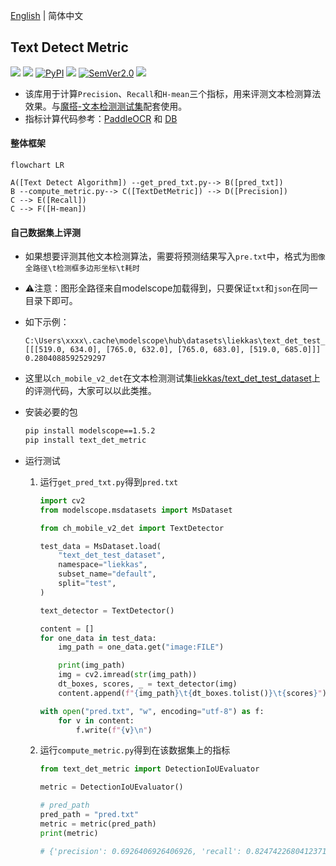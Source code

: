 [English](https://github.com/SWHL/TextDetMetric) | 简体中文

## Text Detect Metric
<p align="left">
    <a href=""><img src="https://img.shields.io/badge/OS-Linux%2C%20Win%2C%20Mac-pink.svg"></a>
    <a href=""><img src="https://img.shields.io/badge/python->=3.6,<3.12-aff.svg"></a>
    <a href="https://pypi.org/project/text_det_metric/"><img alt="PyPI" src="https://img.shields.io/pypi/v/text_det_metric"></a>
    <a href="https://pepy.tech/project/text-det-metric"><img src="https://static.pepy.tech/personalized-badge/text-det-metric?period=total&units=abbreviation&left_color=grey&right_color=blue&left_text=Downloads"></a>
<a href="https://semver.org/"><img alt="SemVer2.0" src="https://img.shields.io/badge/SemVer-2.0-brightgreen"></a>
    <a href="https://github.com/psf/black"><img src="https://img.shields.io/badge/code%20style-black-000000.svg"></a>
</p>

- 该库用于计算`Precision`、`Recall`和`H-mean`三个指标，用来评测文本检测算法效果。与[魔搭-文本检测测试集](https://www.modelscope.cn/datasets/liekkas/text_det_test_dataset/summary)配套使用。
- 指标计算代码参考：[PaddleOCR](https://github.com/PaddlePaddle/PaddleOCR/blob/b13f99607653c220ba94df2a8650edac086b0f37/ppocr/metrics/eval_det_iou.py) 和 [DB](https://github.com/MhLiao/DB/blob/3c32b808d4412680310d3d28eeb6a2d5bf1566c5/concern/icdar2015_eval/detection/iou.py#L8)

#### 整体框架
```mermaid
flowchart LR

A([Text Detect Algorithm]) --get_pred_txt.py--> B([pred_txt])
B --compute_metric.py--> C([TextDetMetric]) --> D([Precision])
C --> E([Recall])
C --> F([H-mean])
```

#### 自己数据集上评测
- 如果想要评测其他文本检测算法，需要将预测结果写入`pre.txt`中，格式为`图像全路径\t检测框多边形坐标\t耗时`
- ⚠️注意：图形全路径来自modelscope加载得到，只要保证`txt`和`json`在同一目录下即可。
- 如下示例：
    ```text
    C:\Users\xxxx\.cache\modelscope\hub\datasets\liekkas\text_det_test_dataset\master\data_files\extracted\f3ca4a17a478c1d798db96b03a5da8b144f13054fd06401e5a113a7ca4953491\text_det_test_dataset/25.jpg	[[[519.0, 634.0], [765.0, 632.0], [765.0, 683.0], [519.0, 685.0]]]	0.2804088592529297
    ```

- 这里以`ch_mobile_v2_det`在文本检测测试集[liekkas/text_det_test_dataset](https://www.modelscope.cn/datasets/liekkas/text_det_test_dataset/summary)上的评测代码，大家可以以此类推。
- 安装必要的包
    ```bash
    pip install modelscope==1.5.2
    pip install text_det_metric
    ```
- 运行测试
    1. 运行`get_pred_txt.py`得到`pred.txt`
        ```python
        import cv2
        from modelscope.msdatasets import MsDataset

        from ch_mobile_v2_det import TextDetector

        test_data = MsDataset.load(
            "text_det_test_dataset",
            namespace="liekkas",
            subset_name="default",
            split="test",
        )

        text_detector = TextDetector()

        content = []
        for one_data in test_data:
            img_path = one_data.get("image:FILE")

            print(img_path)
            img = cv2.imread(str(img_path))
            dt_boxes, scores, _ = text_detector(img)
            content.append(f"{img_path}\t{dt_boxes.tolist()}\t{scores}")

        with open("pred.txt", "w", encoding="utf-8") as f:
            for v in content:
                f.write(f"{v}\n")
        ```
    2. 运行`compute_metric.py`得到在该数据集上的指标
        ```python
        from text_det_metric import DetectionIoUEvaluator

        metric = DetectionIoUEvaluator()

        # pred_path
        pred_path = "pred.txt"
        metric = metric(pred_path)
        print(metric)

        # {'precision': 0.6926406926406926, 'recall': 0.8247422680412371, 'hmean': 0.7529411764705882}
        ```
